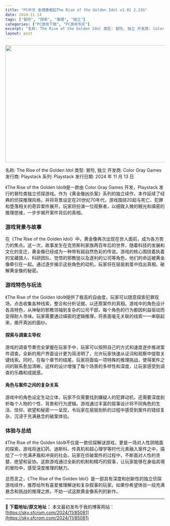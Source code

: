 ```yaml
---
title: "PC中文 金偶像崛起The Rise of the Golden Idol v1.01 2.23G"
date: 2024-11-14
tags: ["冒险", "探索", "推理", "独立"]
categories: ["PC游戏下载", "PC游戏专区"]
excerpt: "名称: The Rise of the Golden Idol 类型: 冒险, 独立 开发商: Color Gray Games 发行商: Playstack 系列: Playstack 发行日期: 2024 年 11 月 13 日 《The Rise of the Golden Idol》是一款由&hellip;"
layout: post
---
```


<img class="aligncenter size-full wp-image-85085" src="https://sky.sfcrom.com/wp-content/uploads/2024/11/2024111403572016.webp" alt="" width="660" height="370" />

名称: The Rise of the Golden Idol
类型: 冒险, 独立
开发商: Color Gray Games
发行商: Playstack
系列: Playstack
发行日期: 2024 年 11 月 13 日

《The Rise of the Golden Idol》是一款由 Color Gray Games 开发，Playstack 发行的冒险类独立侦探游戏。作为《黄金像凶杀案》系列的独立续作，本作延续了经典的侦探推理风格，并将背景设定在20世纪70年代，游戏围绕20起与死亡、犯罪和堕落相关的奇异案件展开。玩家将扮演一位观察者，以细致入微的眼光和缜密的推理思维，一步步揭开案件背后的真相。
<h3>游戏背景与故事</h3>
在《The Rise of the Golden Idol》中，黄金像再次出现在世人面前，成为各方势力的焦点。这一次，故事发生在克劳斯利家族两百年后的世界，随着科技的发展和文化的变迁，黄金像已经成为一种带有超自然色彩的传说。游戏的核心围绕着执着的宝藏猎人、科研团队、觉悟的邪教徒以及逐利的公司等角色，他们的命运被黄金像牵引在一起。通过逐步揭示这些角色的动机，玩家将在层层剥茧中找出真相，破解黄金像的秘密。
<h3>游戏特色与玩法</h3>
《The Rise of the Golden Idol》提供了极高的自由度，玩家可以随意探索犯罪现场，点击收集各种线索，整合和分析证据，以还原案件的真相。游戏中的角色设计各具特色，从神秘的邪教领袖到复杂的公司干部，每个角色的行为都因利益驱动而变得耐人寻味。玩家需要通过缜密的逻辑推理，将表面毫无关联的线索一一串联起来，揭开真凶的面纱。
<h4>探索与调查主导权</h4>
游戏的调查节奏完全掌握在玩家手中，玩家可以按照自己的方式和速度逐步推进案件调查。全新的用户界面设计更为简洁明了，允许玩家快速从证词和观察中提取关键线索。同时，在每个章节的结尾，玩家将面临一项特殊的推理挑战，使得案件之间的联系愈加清晰，这样的设计增强了每个场景的多样性和深度，让玩家感受到调查的乐趣和成就感。
<h4>角色与案件之间的复杂关系</h4>
游戏中的角色设定生动立体，玩家不仅需要找到嫌疑人的犯罪动机，还需要深度剖析每个人物的个性、背景和行为逻辑。游戏通过丰富的叙事设计将不同角色的生活、信仰、欲望和秘密一一呈现，令玩家在层层剖析的过程中感受到案件的错综复杂，沉浸于充满悬念的破案体验。
<h3>体验与总结</h3>
《The Rise of the Golden Idol》不仅是一款侦探解谜游戏，更是一场对人性阴暗面的探索。游戏将迷幻药、迪斯科、传真机和超心理学等时代元素融入案件之中，描绘了一个充满矛盾和冲突的社会。玩家在侦破案件的过程中，不断面对人性的贪婪、绝望和妥协。这款游戏通过全新的机制和精巧的叙事，让玩家能够在身临其境的冒险中，感受深度推理的魅力。

总而言之，《The Rise of the Golden Idol》是一部具有深度和创新性的独立侦探游戏续作，推荐给所有喜爱推理解谜和复杂叙事的玩家。如果你希望体验一段充满悬念和挑战的推理之旅，不妨一试这款黄金像系列的新作。

---
📖 **下载地址/原文地址：** 本文最初发布于我的博客网站：[https://sky.sfcrom.com/2024/11/85081](https://sky.sfcrom.com/2024/11/85081)
